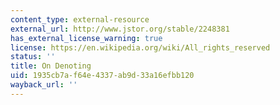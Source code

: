 ```yaml
---
content_type: external-resource
external_url: http://www.jstor.org/stable/2248381
has_external_license_warning: true
license: https://en.wikipedia.org/wiki/All_rights_reserved
status: ''
title: On Denoting
uid: 1935cb7a-f64e-4337-ab9d-33a16efbb120
wayback_url: ''
---
```

